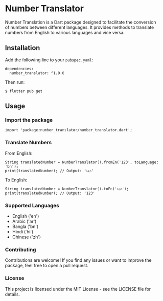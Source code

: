 # Number Translator

Number Translation is a Dart package designed to facilitate the conversion of numbers between different languages. It provides methods to translate numbers from English to various languages and vice versa.

## Installation

Add the following line to your `pubspec.yaml`:

```
dependencies:
  number_translator: ^1.0.0
```

Then run:

```
$ flutter pub get
```

## Usage

### Import the package

```
import 'package:number_translator/number_translator.dart';
```

### Translate Numbers

From English:

```
String translatedNumber = NumberTranslator().fromEn('123', toLanguage: 'bn');
print(translatedNumber); // Output: '১২৩'

```

To English:

```
String translatedNumber = NumberTranslator().toEn('১২৩');
print(translatedNumber); // Output: '123'
```

### Supported Languages

- English ('en')
- Arabic ('ar')
- Bangla ('bn')
- Hindi ('hi')
- Chinese ('zh')

### Contributing

Contributions are welcome! If you find any issues or want to improve the package, feel free to open a pull request.

### License

This project is licensed under the MIT License - see the LICENSE file for details.

